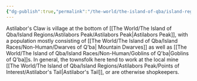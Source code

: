 ```yaml
---
{"dg-publish":true,"permalink":"/the-world/the-island-of-qba/island-regions/astilabors-peak/settlements/astilabor-s-claw/"}
---
```



Astilabor's Claw is village at the bottom of [[The World/The Island of Qba/Island Regions/Astilabors Peak/Astilabors Peak\|Astilabors Peak]], with a population mostly consisting of [[The World/The Island of Qba/Island Races/Non-Human/Dwarves of Q'ba\| Mountain Dwarves]] as well as [[The World/The Island of Qba/Island Races/Non-Human/Goblins of Q'ba\|Goblins of Q'ba]]s. In general, the townsfolk here tend to work at the local mine [[The World/The Island of Qba/Island Regions/Astilabors Peak/Points of Interest/Astilabor's Tail\|Astilabor's Tail]], or are otherwise shopkeepers.